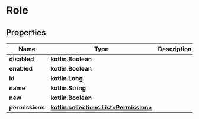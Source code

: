 
# Role

## Properties
| Name | Type | Description | Notes |
| ------------ | ------------- | ------------- | ------------- |
| **disabled** | **kotlin.Boolean** |  |  [optional] |
| **enabled** | **kotlin.Boolean** |  |  [optional] |
| **id** | **kotlin.Long** |  |  [optional] |
| **name** | **kotlin.String** |  |  [optional] |
| **new** | **kotlin.Boolean** |  |  [optional] |
| **permissions** | [**kotlin.collections.List&lt;Permission&gt;**](Permission.md) |  |  [optional] |



